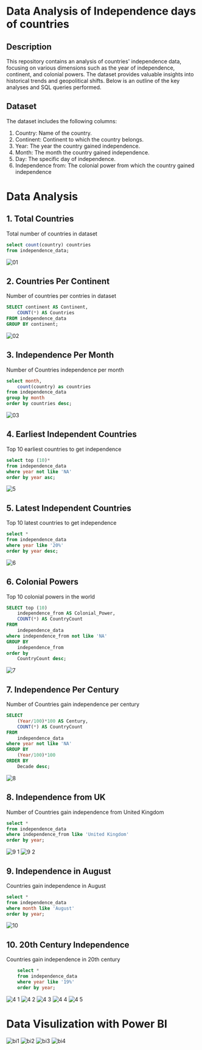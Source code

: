 # Data Analysis of Independence days of countries
## Description
This repository contains an analysis of countries' independence data, focusing on various dimensions such as the year of independence, continent, and colonial powers. The dataset provides valuable insights into historical trends and geopolitical shifts. Below is an outline of the key analyses and SQL queries performed.

## Dataset

The dataset includes the following columns:

1. Country: Name of the country.
2. Continent: Continent to which the country belongs.
3. Year: The year the country gained independence.
4. Month: The month the country gained independence.
5. Day: The specific day of independence.
6. Independence from: The colonial power from which the country gained independence

# Data Analysis

## 1. Total Countries
Total number of countries in dataset

```sql
select count(country) countries
from independence_data;
```

![01](https://github.com/MoaviaMahmood/Independence-days-of-countries/assets/168455506/c60c1ae1-b0e9-4fb4-a57a-1c0238ae1aed)

## 2. Countries Per Continent
Number of countries per contries in dataset 

```sql
SELECT continent AS Continent,
	COUNT(*) AS Countries
FROM independence_data
GROUP BY continent;
```

![02](https://github.com/MoaviaMahmood/Independence-days-of-countries/assets/168455506/b6040454-2fb8-491d-a75e-6e89167528e9)

## 3. Independence Per Month
Number of Countries independence per month 

```sql
select month,
	count(country) as countries
from independence_data
group by month
order by countries desc;
```

![03](https://github.com/MoaviaMahmood/Independence-days-of-countries/assets/168455506/4ad0b5e7-e436-4ce2-9809-66a2cabc900f)

## 4. Earliest Independent Countries
Top 10 earliest countries to get independence

```sql
select top (10)*
from independence_data
where year not like 'NA'
order by year asc;
```
![5](https://github.com/MoaviaMahmood/Independence-days-of-countries/assets/168455506/fd41ae02-18e3-41a6-ac46-f092b4e5aed3)

## 5. Latest Independent Countries
Top 10 latest countries to get independence

```sql
select *
from independence_data
where year like '20%'
order by year desc;
```
![6](https://github.com/MoaviaMahmood/Independence-days-of-countries/assets/168455506/7f929530-5aab-487a-9084-d50e4b98dedf)

## 6. Colonial Powers
Top 10 colonial powers in the world 

```sql
SELECT top (10)
    independence_from AS Colonial_Power, 
    COUNT(*) AS CountryCount
FROM 
    independence_data
where independence_from not like 'NA' 
GROUP BY 
    independence_from
order by
	CountryCount desc;
```
![7](https://github.com/MoaviaMahmood/Independence-days-of-countries/assets/168455506/7e78b3bc-acfb-42f2-89ed-b31728ab1f66)

## 7. Independence Per Century
Number of Countries gain independence per century  

```sql
SELECT 
    (Year/100)*100 AS Century, 
    COUNT(*) AS CountryCount
FROM 
    independence_data
where year not like 'NA'
GROUP BY 
    (Year/100)*100
ORDER BY 
    Decade desc;
```
![8](https://github.com/MoaviaMahmood/Independence-days-of-countries/assets/168455506/78dd7a6a-e9c2-46da-bc61-99eaa9721f0c)

## 8. Independence from UK
Number of Countries gain independence from United Kingdom  

```sql
select *
from independence_data
where independence_from like 'United Kingdom'
order by year;
```
![9 1](https://github.com/MoaviaMahmood/Independence-days-of-countries/assets/168455506/7e1a5791-bd1c-4881-97c4-d4d22af43f1e)
![9 2](https://github.com/MoaviaMahmood/Independence-days-of-countries/assets/168455506/12e41b05-ef04-486f-afa8-2c15dee8914b)

## 9. Independence in August
Countries gain independence in August 

```sql
select *
from independence_data
where month like 'August'
order by year;
```
![10](https://github.com/MoaviaMahmood/Independence-days-of-countries/assets/168455506/2d3638d2-33c8-485b-966b-3e91b7cc0e3c)


## 10. 20th Century Independence
Countries gain independence in 20th century  

```sql
	select * 
	from independence_data
	where year like '19%'
	order by year;
```

![4 1](https://github.com/MoaviaMahmood/Independence-days-of-countries/assets/168455506/dadbd9ec-79c1-42eb-a618-e11cbf7f5ab8)
![4 2](https://github.com/MoaviaMahmood/Independence-days-of-countries/assets/168455506/8657a646-6617-4c49-ad4b-ab45c22ebdc2)
![4 3](https://github.com/MoaviaMahmood/Independence-days-of-countries/assets/168455506/8ac42d41-7b55-4d9b-b218-d7e95809a40a)
![4 4](https://github.com/MoaviaMahmood/Independence-days-of-countries/assets/168455506/c2d65cc8-3e72-47f8-b61f-7732e15fb9cd)
![4 5](https://github.com/MoaviaMahmood/Independence-days-of-countries/assets/168455506/9efd8bbc-67be-4d30-bcd3-d98c54a6d500)



# Data Visulization with Power BI
![bi1](https://github.com/MoaviaMahmood/Independence-days-of-countries/assets/168455506/7e312e66-ee7b-4c92-ae30-a318a1e62b22)
![bi2](https://github.com/MoaviaMahmood/Independence-days-of-countries/assets/168455506/c2d7fcb1-8f99-4647-85f6-508fb6e5841b)
![bi3](https://github.com/MoaviaMahmood/Independence-days-of-countries/assets/168455506/43ed19d0-7de9-4558-b446-318dfbe6a6ee)
![bi4](https://github.com/MoaviaMahmood/Independence-days-of-countries/assets/168455506/83b66b33-67d5-49d4-a278-09b839fd09f2)


